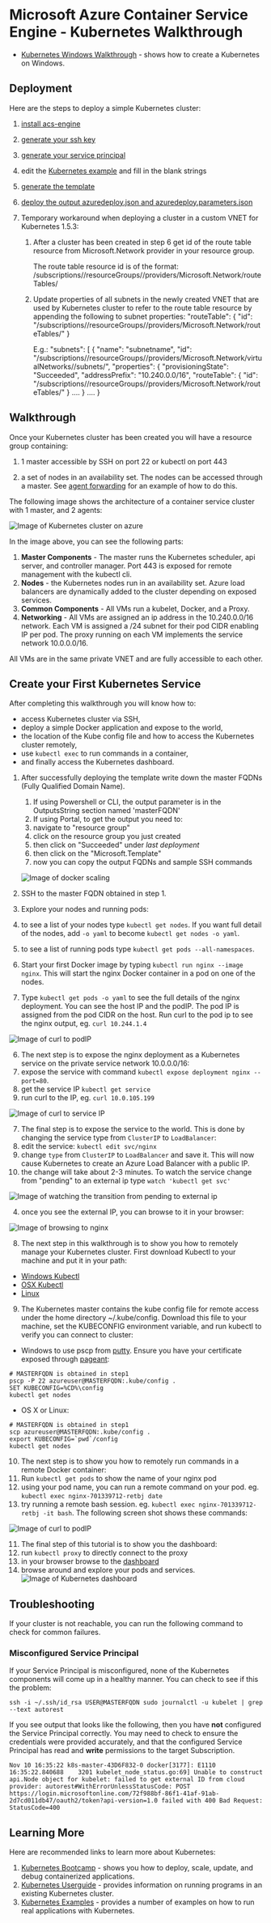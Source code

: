 # Microsoft Azure Container Service Engine - Kubernetes Walkthrough

* [Kubernetes Windows Walkthrough](kubernetes.windows.md) - shows how to create a Kubernetes on Windows.

## Deployment

Here are the steps to deploy a simple Kubernetes cluster:

1. [install acs-engine](acsengine.md#downloading-and-building-acs-engine)
2. [generate your ssh key](ssh.md#ssh-key-generation)
3. [generate your service principal](serviceprincipal.md)
4. edit the [Kubernetes example](../examples/kubernetes.json) and fill in the blank strings
5. [generate the template](acsengine.md#generating-a-template)
6. [deploy the output azuredeploy.json and azuredeploy.parameters.json](../README.md#deployment-usage)
7. Temporary workaround when deploying a cluster in a custom VNET for Kubernetes 1.5.3:

    1. After a cluster has been created in step 6 get id of the route table resource from Microsoft.Network provider in your resource group. 
       
       The route table resource id is of the format:
       /subscriptions/<SubscriptionId>/resourceGroups/<ResourceGroupName>/providers/Microsoft.Network/routeTables/<RouteTableResourceName>
    2. Update properties of all subnets in the newly created VNET that are used by Kubernetes cluster to refer to the route table resource by appending the following to subnet properties:
        "routeTable": {
                "id": "/subscriptions/<SubscriptionId>/resourceGroups/<ResourceGroupName>/providers/Microsoft.Network/routeTables/<RouteTableResourceName>"
              }

        E.g.:
        "subnets": [
            {
              "name": "subnetname",
              "id": "/subscriptions/<SubscriptionId>/resourceGroups/<ResourceGroupName>/providers/Microsoft.Network/virtualNetworks/<VirtualNetworkName>/subnets/<SubnetName>",
              "properties": {
                "provisioningState": "Succeeded",
                "addressPrefix": "10.240.0.0/16",
                "routeTable": {
                  "id": "/subscriptions/<SubscriptionId>/resourceGroups/<ResourceGroupName>/providers/Microsoft.Network/routeTables/<RouteTableResourceName>"
                }
              ....
              }
              ....
            }

## Walkthrough

Once your Kubernetes cluster has been created you will have a resource group containing:

1. 1 master accessible by SSH on port 22 or kubectl on port 443

2. a set of nodes in an availability set.  The nodes can be accessed through a master.  See [agent forwarding](ssh.md#key-management-and-agent-forwarding-with-windows-pageant) for an example of how to do this.

The following image shows the architecture of a container service cluster with 1 master, and 2 agents:

![Image of Kubernetes cluster on azure](images/kubernetes.png)

In the image above, you can see the following parts:

1. **Master Components** - The master runs the Kubernetes scheduler, api server, and controller manager.  Port 443 is exposed for remote management with the kubectl cli.
2. **Nodes** - the Kubernetes nodes run in an availability set.  Azure load balancers are dynamically added to the cluster depending on exposed services.
3. **Common Components** - All VMs run a kubelet, Docker, and a Proxy.
4. **Networking** - All VMs are assigned an ip address in the 10.240.0.0/16 network.  Each VM is assigned a /24 subnet for their pod CIDR enabling IP per pod.  The proxy running on each VM implements the service network 10.0.0.0/16.

All VMs are in the same private VNET and are fully accessible to each other.

## Create your First Kubernetes Service

After completing this walkthrough you will know how to:
 * access Kubernetes cluster via SSH,
 * deploy a simple Docker application and expose to the world,
 * the location of the Kube config file and how to access the Kubernetes cluster remotely,
 * use `kubectl exec` to run commands in a container,
 * and finally access the Kubernetes dashboard.

1. After successfully deploying the template write down the master FQDNs (Fully Qualified Domain Name).
   1. If using Powershell or CLI, the output parameter is in the OutputsString section named 'masterFQDN'
   2. If using Portal, to get the output you need to:
     1. navigate to "resource group"
     2. click on the resource group you just created
     3. then click on "Succeeded" under *last deployment*
     4. then click on the "Microsoft.Template"
     5. now you can copy the output FQDNs and sample SSH commands

   ![Image of docker scaling](images/portal-kubernetes-outputs.png)

2. SSH to the master FQDN obtained in step 1.

3. Explore your nodes and running pods:
  1. to see a list of your nodes type `kubectl get nodes`.  If you want full detail of the nodes, add `-o yaml` to become `kubectl get nodes -o yaml`.
  2. to see a list of running pods type `kubectl get pods --all-namespaces`.

4. Start your first Docker image by typing `kubectl run nginx --image nginx`.  This will start the nginx Docker container in a pod on one of the nodes.

5. Type `kubectl get pods -o yaml` to see the full details of the nginx deployment. You can see the host IP and the podIP.  The pod IP is assigned from the pod CIDR on the host.  Run curl to the pod ip to see the nginx output, eg. `curl 10.244.1.4`

  ![Image of curl to podIP](images/kubernetes-nginx1.png)

6. The next step is to expose the nginx deployment as a Kubernetes service on the private service network 10.0.0.0/16:
  1. expose the service with command `kubectl expose deployment nginx --port=80`.
  2. get the service IP `kubectl get service`
  3. run curl to the IP, eg. `curl 10.0.105.199`

  ![Image of curl to service IP](images/kubernetes-nginx2.png)

7. The final step is to expose the service to the world.  This is done by changing the service type from `ClusterIP` to `LoadBalancer`:
  1. edit the service: `kubectl edit svc/nginx`
  2. change `type` from `ClusterIP` to `LoadBalancer` and save it.  This will now cause Kubernetes to create an Azure Load Balancer with a public IP.
  3. the change will take about 2-3 minutes.  To watch the service change from "pending" to an external ip type `watch 'kubectl get svc'`

  ![Image of watching the transition from pending to external ip](images/kubernetes-nginx3.png)

  4. once you see the external IP, you can browse to it in your browser:

  ![Image of browsing to nginx](images/kubernetes-nginx4.png)  

8. The next step in this walkthrough is to show you how to remotely manage your Kubernetes cluster.  First download Kubectl to your machine and put it in your path:
  * [Windows Kubectl](https://storage.googleapis.com/kubernetes-release/release/v1.5.3/bin/windows/amd64/kubectl.exe)
  * [OSX Kubectl](https://storage.googleapis.com/kubernetes-release/release/v1.5.3/bin/darwin/amd64/kubectl)
  * [Linux](https://storage.googleapis.com/kubernetes-release/release/v1.5.3/bin/linux/amd64/kubectl)

9. The Kubernetes master contains the kube config file for remote access under the home directory ~/.kube/config.  Download this file to your machine, set the KUBECONFIG environment variable, and run kubectl to verify you can connect to cluster:
  * Windows to use pscp from [putty](http://www.chiark.greenend.org.uk/~sgtatham/putty/download.html).  Ensure you have your certificate exposed through [pageant](ssh.md#key-management-and-agent-forwarding-with-windows-pageant):
  ```
  # MASTERFQDN is obtained in step1
  pscp -P 22 azureuser@MASTERFQDN:.kube/config .
  SET KUBECONFIG=%CD%\config
  kubectl get nodes
  ```
  * OS X or Linux:
  ```
  # MASTERFQDN is obtained in step1
  scp azureuser@MASTERFQDN:.kube/config .
  export KUBECONFIG=`pwd`/config
  kubectl get nodes
  ```
10. The next step is to show you how to remotely run commands in a remote Docker container:
  1. Run `kubectl get pods` to show the name of your nginx pod
  2. using your pod name, you can run a remote command on your pod.  eg. `kubectl exec nginx-701339712-retbj date`
  3. try running a remote bash session. eg. `kubectl exec nginx-701339712-retbj -it bash`.  The following screen shot shows these commands:

  ![Image of curl to podIP](images/kubernetes-remote.png)

11. The final step of this tutorial is to show you the dashboard:
  1. run `kubectl proxy` to directly connect to the proxy
  2. in your browser browse to the [dashboard](http://127.0.0.1:8001/api/v1/proxy/namespaces/kube-system/services/kubernetes-dashboard/#/workload?namespace=_all)
  3. browse around and explore your pods and services.
  ![Image of Kubernetes dashboard](images/kubernetes-dashboard.png)

## Troubleshooting

If your cluster is not reachable, you can run the following command to check for common failures.

### Misconfigured Service Principal

If your Service Principal is misconfigured, none of the Kubernetes components will come up in a healthy manner.
You can check to see if this the problem:

```shell
ssh -i ~/.ssh/id_rsa USER@MASTERFQDN sudo journalctl -u kubelet | grep --text autorest
```

If you see output that looks like the following, then you have **not** configured the Service Principal correctly.
You may need to check to ensure the credentials were provided accurately, and that the configured Service Principal has
read and **write** permissions to the target Subscription.

`Nov 10 16:35:22 k8s-master-43D6F832-0 docker[3177]: E1110 16:35:22.840688    3201 kubelet_node_status.go:69] Unable to construct api.Node object for kubelet: failed to get external ID from cloud provider: autorest#WithErrorUnlessStatusCode: POST https://login.microsoftonline.com/72f988bf-86f1-41af-91ab-2d7cd011db47/oauth2/token?api-version=1.0 failed with 400 Bad Request: StatusCode=400`

## Learning More

Here are recommended links to learn more about Kubernetes:

1. [Kubernetes Bootcamp](https://kubernetesbootcamp.github.io/kubernetes-bootcamp/index.html) - shows you how to deploy, scale, update, and debug containerized applications.
2. [Kubernetes Userguide](http://kubernetes.io/docs/user-guide/) - provides information on running programs in an existing Kubernetes cluster.
3. [Kubernetes Examples](https://github.com/kubernetes/kubernetes/tree/master/examples) - provides a number of examples on how to run real applications with Kubernetes.
